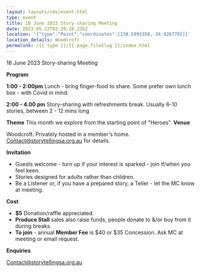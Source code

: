 ```yaml
---
layout: layouts/cms/event.html
type: event
title: 18 June 2023 Story-sharing Meeting
date: 2023-05-22T02:29:28.235Z
location: '{"type":"Point","coordinates":[138.5993358,-34.9267792]}'
location_details: Woodcroft
permalink: /{{ type }}/{{ page.fileSlug }}/index.html
---
```

18 June 2023 Story-sharing Meeting

**Program**

**1:00 - 2:00pm**  Lunch - bring finger-food to share. Some prefer own lunch box - with Covid in mind.

**2:00 - 4.00 pm**  Story-sharing with refreshments break. Usually 6-10 stories, between 2 - 12 mins long

**Theme** 
This month we explore from the starting point of "Heroes". 
**Venue**

Woodcroft. Privately hosted in a member's home. Contact@storytellingsa.org.au for details.

**Invitation**  

* Guests welcome - turn up if your interest is sparked - join if/when you feel keen.
* Stories designed for adults rather than children. 
* Be a Listener or, if you have a prepared story, a Teller - let the MC know at meeting.

**Cost**   

* **$5** Donation/raffle appreciated.
* **Produce Stall** sales also raise funds, people donate to &/or buy from it during breaks.
* **To join** - annual **Member Fee** is $40 or $35 Concession. Ask MC at meeting or email request.

**Enquiries**

Contact@storytellingsa.org.au